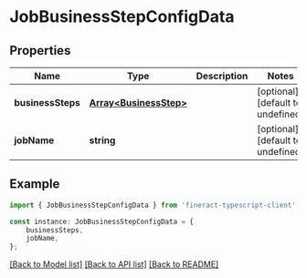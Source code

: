 # JobBusinessStepConfigData


## Properties

Name | Type | Description | Notes
------------ | ------------- | ------------- | -------------
**businessSteps** | [**Array&lt;BusinessStep&gt;**](BusinessStep.md) |  | [optional] [default to undefined]
**jobName** | **string** |  | [optional] [default to undefined]

## Example

```typescript
import { JobBusinessStepConfigData } from 'fineract-typescript-client';

const instance: JobBusinessStepConfigData = {
    businessSteps,
    jobName,
};
```

[[Back to Model list]](../README.md#documentation-for-models) [[Back to API list]](../README.md#documentation-for-api-endpoints) [[Back to README]](../README.md)
